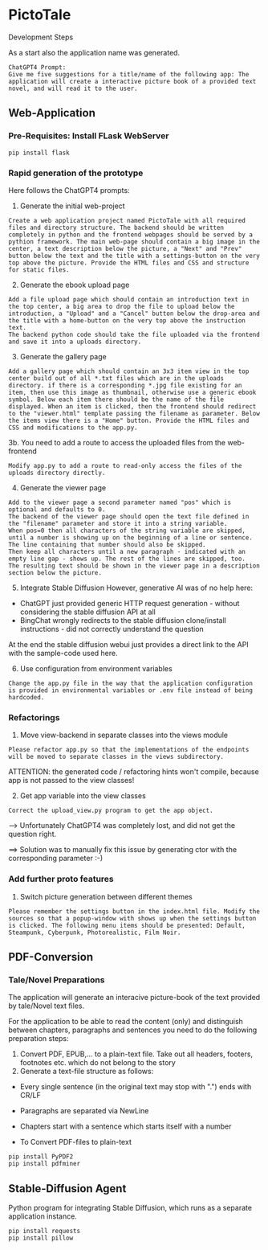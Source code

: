 # PictoTale
Development Steps

As a start also the application name was generated.
```
ChatGPT4 Prompt: 
Give me five suggestions for a title/name of the following app: The application will create a interactive picture book of a provided text novel, and will read it to the user.
```

## Web-Application

### Pre-Requisites: Install FLask WebServer
```
pip install flask
```

### Rapid generation of the prototype
Here follows the ChatGPT4 prompts:


1. Generate the initial web-project
```
Create a web application project named PictoTale with all required files and directory structure. The backend should be written completely in python and the frontend webpages should be served by a pythion framework. The main web-page should contain a big image in the center, a text description below the picture, a "Next" and "Prev" button below the text and the title with a settings-button on the very top above the picture. Provide the HTML files and CSS and structure for static files.
```

2. Generate the ebook upload page
```
Add a file upload page which should contain an introduction text in the top center, a big area to drop the file to upload below the introduction, a "Upload" and a "Cancel" button below the drop-area and the title with a home-button on the very top above the instruction text.
The backend python code should take the file uploaded via the frontend and save it into a uploads directory.
```

3. Generate the gallery page
```
Add a gallery page which should contain an 3x3 item view in the top center build out of all *.txt files which are in the uploads directory. if there is a corresponding *.jpg file existing for an item, then use this image as thumbnail, otherwise use a generic ebook symbol. Below each item there should be the name of the file displayed. When an item is clicked, then the frontend should redirect to the "viewer.html" template passing the filename as parameter. Below the items view there is a "Home" button. Provide the HTML files and CSS and modifications to the app.py.
```

3b. You need to add a route to access the uploaded files from the web-frontend
```
Modify app.py to add a route to read-only access the files of the uploads directory directly.
```

4. Generate the viewer page
```
Add to the viewer page a second parameter named "pos" which is optional and defaults to 0.
The backend of the viewer page should open the text file defined in the "filename" parameter and store it into a string variable.
When pos=0 then all characters of the string variable are skipped, until a number is showing up on the beginning of a line or sentence. The line containing that number should also be skipped.
Then keep all characters until a new paragraph - indicated with an empty line gap - shows up. The rest of the lines are skipped, too.
The resulting text should be shown in the viewer page in a description section below the picture.
```

5. Integrate Stable Diffusion
However, generative AI was of no help here:
- ChatGPT just provided generic HTTP request generation - without considering the stable diffusion API at all
- BingChat wrongly redirects to the stable diffusion clone/install instructions - did not correctly understand the question

At the end the stable diffusion webui just provides a direct link to the API with the sample-code used here.

6. Use configuration from environment variables
```
Change the app.py file in the way that the application configuration is provided in environmental variables or .env file instead of being hardcoded.
```

### Refactorings

1. Move view-backend in separate classes into the views module
```
Please refactor app.py so that the implementations of the endpoints will be moved to separate classes in the views subdirectory.
```

ATTENTION: the generated code / refactoring hints won't compile, because app is not passed to the view classes!

2. Get app variable into the view classes
```
Correct the upload_view.py program to get the app object.
```

--> Unfortunately ChatGPT4 was completely lost, and did not get the question right.

==> Solution was to manually fix this issue by generating ctor with the corresponding parameter :-)

### Add further proto features

1. Switch picture generation between different themes
```
Please remember the settings button in the index.html file. Modify the sources so that a popup-window with shows up when the settings button is clicked. The following menu items should be presented: Default, Steampunk, Cyberpunk, Photorealistic, Film Noir.
```

## PDF-Conversion

### Tale/Novel Preparations
The application will generate an interacive picture-book of the text provided by tale/Novel text files. 

For the application to be able to read the content (only) and distinguish between chapters, paragraphs and sentences you need to do the following preparation steps:
1. Convert PDF, EPUB,... to a plain-text file. Take out all headers, footers, footnotes etc. which do not belong to the story
2. Generate a text-file structure as follows:

  * Every single sentence (in the original text may stop with ".") ends with CR/LF
  * Paragraphs are separated via NewLine
  * Chapters start with a sentence which starts itself with a number



* To Convert PDF-files to plain-text
```
pip install PyPDF2
pip install pdfminer
```

## Stable-Diffusion Agent

Python program for integrating Stable Diffusion, which runs as a separate application instance.

```
pip install requests
pip install pillow
```

